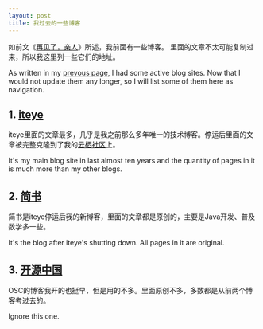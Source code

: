 ```yaml
---
layout: post
title: 我过去的一些博客
---
```


如前文《[再见了，亲人](/helloGitPage/)》所述，我前面有一些博客。
里面的文章不太可能复制过来，所以我这里列一些它们的地址。

As written in my [prevous page](/helloGitPage/), I had some active blog sites. 
Now that I would not update them any longer, so I will list some of them here as navigation.

## 1. [iteye](https://somefuture.iteye.com/)
iteye里面的文章最多，几乎是我之前那么多年唯一的技术博客。停运后里面的文章被完整克隆到了我的[云栖社区](https://yq.aliyun.com/users/vvpt2disbyxfe)上。

It's my main blog site in last almost ten years and the quantity of pages in it is much more than my other blogs.

## 2. [简书](https://www.jianshu.com/u/7d3181e9dcca)
简书是iteye停运后我的新博客，里面的文章都是原创的，主要是Java开发、普及数学多一些。

It's the blog after iteye's shutting down. All pages in it are original.

## 3. [开源中国](https://my.oschina.net/davelet)
OSC的博客我开的也挺早，但是用的不多。里面原创不多，多数都是从前两个博客考过去的。

Ignore this one.

